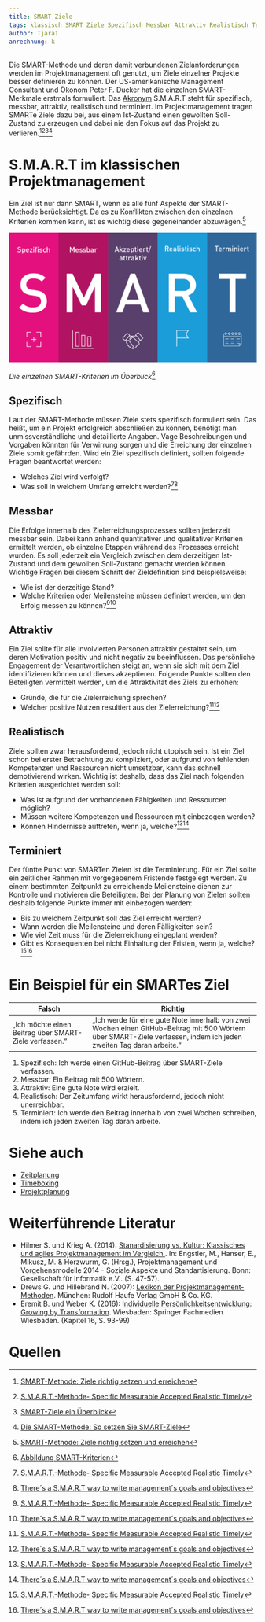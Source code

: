 ```yaml
---
title: SMART_Ziele
tags: klassisch SMART Ziele Spezifisch Messbar Attraktiv Realistisch Terminiert Erfolg Motivation 
author: Tjara1
anrechnung: k 
---
```


Die SMART-Methode und deren damit verbundenen Zielanforderungen werden im Projektmanagement oft genutzt, um Ziele einzelner Projekte besser definieren zu können. Der US-amerikanische Management Consultant und Ökonom Peter F. Ducker hat die einzelnen SMART-Merkmale erstmals formuliert. Das [Akronym](https://de.wiktionary.org/wiki/Akronym) S.M.A.R.T steht für spezifisch, messbar, attraktiv, realistisch und terminiert. Im Projektmanagement tragen SMARTe Ziele dazu bei, aus einem Ist-Zustand einen gewollten Soll-Zustand zu erzeugen und dabei nie den Fokus auf das Projekt zu verlieren.[^1][^2][^3][^5]

# S.M.A.R.T im klassischen Projektmanagement

Ein Ziel ist nur dann SMART, wenn es alle fünf Aspekte der SMART-Methode berücksichtigt. Da es zu Konflikten zwischen den einzelnen Kriterien kommen kann, ist es wichtig diese gegeneinander abzuwägen.[^1] 

![SMART_Ziele](SMART_Ziele/SMART_Ziele.png)

*Die einzelnen SMART-Kriterien im Überblick*[^6]

## Spezifisch

Laut der SMART-Methode müssen Ziele stets spezifisch formuliert sein. Das heißt, um ein Projekt erfolgreich abschließen zu können, benötigt man unmissverständliche und detaillierte Angaben. Vage Beschreibungen und Vorgaben könnten für Verwirrung sorgen und die Erreichung der einzelnen Ziele somit gefährden. Wird ein Ziel spezifisch definiert, sollten folgende Fragen beantwortet werden:

* Welches Ziel wird verfolgt?
* Was soll in welchem Umfang erreicht werden?[^2][^4]

## Messbar

Die Erfolge innerhalb des Zielerreichungsprozesses sollten jederzeit messbar sein. Dabei kann anhand quantitativer und qualitativer Kriterien ermittelt werden, ob einzelne Etappen während des Prozesses erreicht wurden. Es soll jederzeit ein Vergleich zwischen dem derzeitigen Ist-Zustand und dem gewollten Soll-Zustand gemacht werden können. Wichtige Fragen bei diesem Schritt der Zieldefinition sind beispielsweise:

* Wie ist der derzeitige Stand?
* Welche Kriterien oder Meilensteine müssen definiert werden, um den Erfolg messen zu können?[^2][^4]

## Attraktiv

Ein Ziel sollte für alle involvierten Personen attraktiv gestaltet sein, um deren Motivation positiv und nicht negativ zu beeinflussen. Das persönliche Engagement der Verantwortlichen steigt an, wenn sie sich mit dem Ziel identifizieren können und dieses akzeptieren. Folgende Punkte sollten den Beteiligten vermittelt werden, um die Attraktivität des Ziels zu erhöhen:

* Gründe, die für die Zielerreichung sprechen?
* Welcher positive Nutzen resultiert aus der Zielerreichung?[^2][^4]

## Realistisch

Ziele sollten zwar herausfordernd, jedoch nicht utopisch sein. Ist ein Ziel schon bei erster Betrachtung zu kompliziert, oder aufgrund von fehlenden Kompetenzen und Ressourcen nicht umsetzbar, kann das schnell demotivierend wirken. Wichtig ist deshalb, dass das Ziel nach folgenden Kriterien ausgerichtet werden soll:

* Was ist aufgrund der vorhandenen Fähigkeiten und Ressourcen möglich?
* Müssen weitere Kompetenzen und Ressourcen mit einbezogen werden?
* Können Hindernisse auftreten, wenn ja, welche?[^2][^4]

## Terminiert

Der fünfte Punkt von SMARTen Zielen ist die Terminierung. Für ein Ziel sollte ein zeitlicher Rahmen mit vorgegebenem Fristende festgelegt werden. Zu einem bestimmten Zeitpunkt zu erreichende Meilensteine dienen zur Kontrolle und motivieren die Beteiligten. Bei der Planung von Zielen sollten deshalb folgende Punkte immer mit einbezogen werden:

* Bis zu welchem Zeitpunkt soll das Ziel erreicht werden?
* Wann werden die Meilensteine und deren Fälligkeiten sein?
* Wie viel Zeit muss für die Zielerreichung eingeplant werden?
* Gibt es Konsequenten bei nicht Einhaltung der Fristen, wenn ja, welche?[^2][^4]

# Ein Beispiel für ein SMARTes Ziel

| Falsch                                                  | Richtig       |
| -------------                                           | ------------- |
| „Ich möchte einen Beitrag über SMART-Ziele verfassen.“  | „Ich werde für eine gute Note innerhalb von zwei Wochen einen GitHub-Beitrag mit 500 Wörtern über              SMART-Ziele verfassen, indem ich jeden zweiten Tag daran arbeite.“  |[^1]

1. Spezifisch: Ich werde einen GitHub-Beitrag über SMART-Ziele verfassen.
2. Messbar: Ein Beitrag mit 500 Wörtern.
3. Attraktiv: Eine gute Note wird erzielt.
4. Realistisch: Der Zeitumfang wirkt herausfordernd, jedoch nicht unerreichbar.
5. Terminiert: Ich werde den Beitrag innerhalb von zwei Wochen schreiben, indem ich jeden zweiten Tag daran arbeite.

# Siehe auch

* [Zeitplanung](Zeitplanung.md)
* [Timeboxing](Timeboxing.md)
* [Projektplanung](Projektplanung.md)

# Weiterführende Literatur

* Hilmer S. und Krieg A. (2014): [Stanardisierung vs. Kultur: Klassisches und agiles Projektmanagement im Vergleich.](https://dl.gi.de/handle/20.500.12116/3061). In: Engstler, M., Hanser, E., Mikusz, M. & Herzwurm, G. (Hrsg.), Projektmanagement und Vorgehensmodelle 2014 - Soziale Aspekte und Standartisierung. Bonn: Gesellschaft für Informatik e.V.. (S. 47-57). 
* Drews G. und Hillebrand N. (2007): [Lexikon der Projektmanagement-Methoden](https://books.google.de/books?hl=de&lr=&id=1dJE3EYYpasC&oi=fnd&pg=PA6&dq=Projektmanagement+methoden&ots=8tbNjJVYTi&sig=f2JWMSfJpp2Lfyq78Jin1lhXwBk&redir_esc=y#v=onepage&q=Projektmanagement%20methoden&f=false). München: Rudolf Haufe Verlag GmbH & Co. KG.
* Eremit B. und Weber K. (2016): [Individuelle Persönlichkeitsentwicklung: Growing by Transformation](https://link.springer.com/chapter/10.1007/978-3-658-09453-9_16). Wiesbaden: Springer Fachmedien Wiesbaden. (Kapitel 16, S. 93-99)

# Quellen
[^1]: [SMART-Methode: Ziele richtig setzen und erreichen](https://karrierebibel.de/smart-methode/)
[^2]: [S.M.A.R.T.-Methode- Specific Measurable Accepted Realistic Timely](https://link.springer.com/content/pdf/10.1007%2F978-3-658-09453-9.pdf)
[^3]: [SMART-Ziele ein Überblick](https://projektmanagement-manufaktur.de/smart-ziele)
[^4]: [There´s a S.M.A.R.T way to write management´s goals and objectives](https://community.mis.temple.edu/mis0855002fall2015/files/2015/10/S.M.A.R.T-Way-Management-Review.pdf)
[^5]: [Die SMART-Methode: So setzen Sie SMART-Ziele](https://blog.hubspot.de/marketing/smart-ziele)
[^6]: [Abbildung SMART-Kriterien](https://blog.iconnewmedia.de/de/warum-sollte-ich-mir-nur-ziele-setzen-die-smart-sind/)
